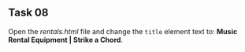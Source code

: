 ## Task 08
Open the *rentals.html* file and change the `title` element text to: **Music Rental Equipment | Strike a Chord**.
 